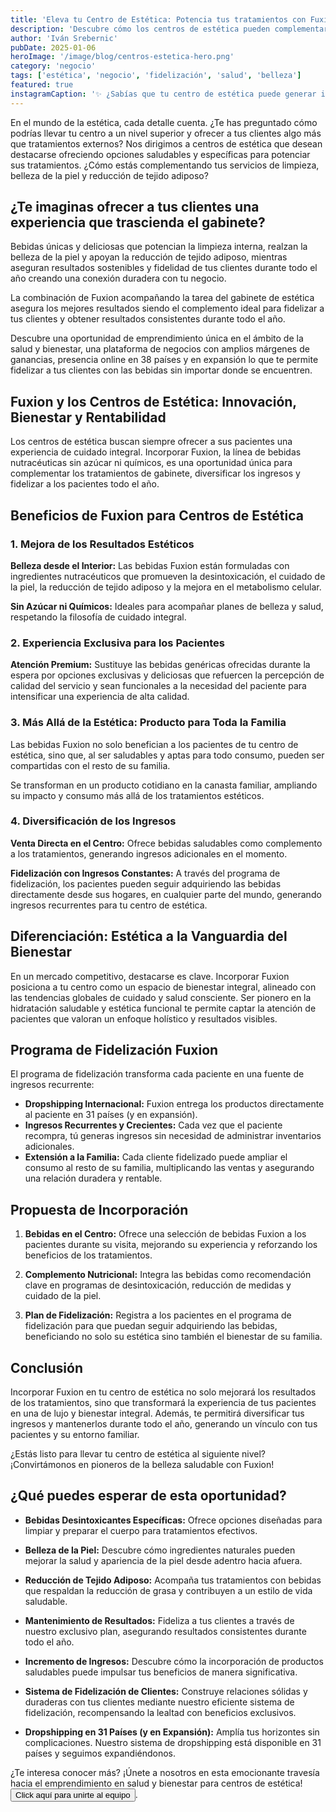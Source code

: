 ```yaml
---
title: 'Eleva tu Centro de Estética: Potencia tus tratamientos con Fuxion y mantén resultados todo el año'
description: 'Descubre cómo los centros de estética pueden complementar sus tratamientos con bebidas nutracéuticas, fidelizar clientes y generar ingresos recurrentes todo el año.'
author: 'Iván Srebernic'
pubDate: 2025-01-06
heroImage: '/image/blog/centros-estetica-hero.png'
category: 'negocio'
tags: ['estética', 'negocio', 'fidelización', 'salud', 'belleza']
featured: true
instagramCaption: '✨ ¿Sabías que tu centro de estética puede generar ingresos recurrentes TODO el año? 💆‍♀️💰 Descubre cómo las bebidas nutracéuticas Fuxion pueden potenciar tus tratamientos y fidelizar a tus clientes. 🌿 Sin azúcar, sin químicos, con resultados que se notan desde adentro hacia afuera. 🎯 Dropshipping en 31 países = clientes felices en cualquier lugar del mundo. ¿Lista para llevar tu centro al siguiente nivel? 🚀 #CentrosDeEstetica #BellezaIntegral #Fuxion #NegocioRentable #EsteticaHolistica #Emprendimiento #BellezaSaludable'
---
```


En el mundo de la estética, cada detalle cuenta. ¿Te has preguntado cómo podrías llevar tu centro a un nivel superior y ofrecer a tus clientes algo más que tratamientos externos? Nos dirigimos a centros de estética que desean destacarse ofreciendo opciones saludables y específicas para potenciar sus tratamientos. ¿Cómo estás complementando tus servicios de limpieza, belleza de la piel y reducción de tejido adiposo?

## ¿Te imaginas ofrecer a tus clientes una experiencia que trascienda el gabinete?

Bebidas únicas y deliciosas que potencian la limpieza interna, realzan la belleza de la piel y apoyan la reducción de tejido adiposo, mientras aseguran resultados sostenibles y fidelidad de tus clientes durante todo el año creando una conexión duradera con tu negocio.

La combinación de Fuxion acompañando la tarea del gabinete de estética asegura los mejores resultados siendo el complemento ideal para fidelizar a tus clientes y obtener resultados consistentes durante todo el año.

Descubre una oportunidad de emprendimiento única en el ámbito de la salud y bienestar, una plataforma de negocios con amplios márgenes de ganancias, presencia online en 38 países y en expansión lo que te permite fidelizar a tus clientes con las bebidas sin importar donde se encuentren.

## Fuxion y los Centros de Estética: Innovación, Bienestar y Rentabilidad

Los centros de estética buscan siempre ofrecer a sus pacientes una experiencia de cuidado integral. Incorporar Fuxion, la línea de bebidas nutracéuticas sin azúcar ni químicos, es una oportunidad única para complementar los tratamientos de gabinete, diversificar los ingresos y fidelizar a los pacientes todo el año.

## Beneficios de Fuxion para Centros de Estética

### 1. Mejora de los Resultados Estéticos

**Belleza desde el Interior:** Las bebidas Fuxion están formuladas con ingredientes nutracéuticos que promueven la desintoxicación, el cuidado de la piel, la reducción de tejido adiposo y la mejora en el metabolismo celular.

**Sin Azúcar ni Químicos:** Ideales para acompañar planes de belleza y salud, respetando la filosofía de cuidado integral.

### 2. Experiencia Exclusiva para los Pacientes

**Atención Premium:** Sustituye las bebidas genéricas ofrecidas durante la espera por opciones exclusivas y deliciosas que refuercen la percepción de calidad del servicio y sean funcionales a la necesidad del paciente para intensificar una experiencia de alta calidad.

### 3. Más Allá de la Estética: Producto para Toda la Familia

Las bebidas Fuxion no solo benefician a los pacientes de tu centro de estética, sino que, al ser saludables y aptas para todo consumo, pueden ser compartidas con el resto de su familia.

Se transforman en un producto cotidiano en la canasta familiar, ampliando su impacto y consumo más allá de los tratamientos estéticos.

### 4. Diversificación de los Ingresos

**Venta Directa en el Centro:** Ofrece bebidas saludables como complemento a los tratamientos, generando ingresos adicionales en el momento.

**Fidelización con Ingresos Constantes:** A través del programa de fidelización, los pacientes pueden seguir adquiriendo las bebidas directamente desde sus hogares, en cualquier parte del mundo, generando ingresos recurrentes para tu centro de estética.

## Diferenciación: Estética a la Vanguardia del Bienestar

En un mercado competitivo, destacarse es clave. Incorporar Fuxion posiciona a tu centro como un espacio de bienestar integral, alineado con las tendencias globales de cuidado y salud consciente. Ser pionero en la hidratación saludable y estética funcional te permite captar la atención de pacientes que valoran un enfoque holístico y resultados visibles.

## Programa de Fidelización Fuxion

El programa de fidelización transforma cada paciente en una fuente de ingresos recurrente:

- **Dropshipping Internacional:** Fuxion entrega los productos directamente al paciente en 31 países (y en expansión).
- **Ingresos Recurrentes y Crecientes:** Cada vez que el paciente recompra, tú generas ingresos sin necesidad de administrar inventarios adicionales.
- **Extensión a la Familia:** Cada cliente fidelizado puede ampliar el consumo al resto de su familia, multiplicando las ventas y asegurando una relación duradera y rentable.

## Propuesta de Incorporación

1. **Bebidas en el Centro:** Ofrece una selección de bebidas Fuxion a los pacientes durante su visita, mejorando su experiencia y reforzando los beneficios de los tratamientos.

2. **Complemento Nutricional:** Integra las bebidas como recomendación clave en programas de desintoxicación, reducción de medidas y cuidado de la piel.

3. **Plan de Fidelización:** Registra a los pacientes en el programa de fidelización para que puedan seguir adquiriendo las bebidas, beneficiando no solo su estética sino también el bienestar de su familia.

## Conclusión

Incorporar Fuxion en tu centro de estética no solo mejorará los resultados de los tratamientos, sino que transformará la experiencia de tus pacientes en una de lujo y bienestar integral. Además, te permitirá diversificar tus ingresos y mantenerlos durante todo el año, generando un vínculo con tus pacientes y su entorno familiar.

¿Estás listo para llevar tu centro de estética al siguiente nivel? ¡Convirtámonos en pioneros de la belleza saludable con Fuxion!

## ¿Qué puedes esperar de esta oportunidad?

- **Bebidas Desintoxicantes Específicas:** Ofrece opciones diseñadas para limpiar y preparar el cuerpo para tratamientos efectivos.

- **Belleza de la Piel:** Descubre cómo ingredientes naturales pueden mejorar la salud y apariencia de la piel desde adentro hacia afuera.

- **Reducción de Tejido Adiposo:** Acompaña tus tratamientos con bebidas que respaldan la reducción de grasa y contribuyen a un estilo de vida saludable.

- **Mantenimiento de Resultados:** Fideliza a tus clientes a través de nuestro exclusivo plan, asegurando resultados consistentes durante todo el año.

- **Incremento de Ingresos:** Descubre cómo la incorporación de productos saludables puede impulsar tus beneficios de manera significativa.

- **Sistema de Fidelización de Clientes:** Construye relaciones sólidas y duraderas con tus clientes mediante nuestro eficiente sistema de fidelización, recompensando la lealtad con beneficios exclusivos.

- **Dropshipping en 31 Países (y en Expansión):** Amplía tus horizontes sin complicaciones. Nuestro sistema de dropshipping está disponible en 31 países y seguimos expandiéndonos.

¿Te interesa conocer más? ¡Únete a nosotros en esta emocionante travesía hacia el emprendimiento en salud y bienestar para centros de estética! <button onclick="openJoinModal()" class="text-primary hover:text-primary-dark font-medium underline cursor-pointer">Click aquí para unirte al equipo</button>.
